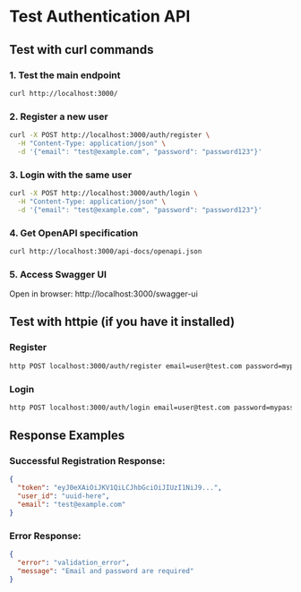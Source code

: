 # Test Authentication API

## Test with curl commands

### 1. Test the main endpoint
```bash
curl http://localhost:3000/
```

### 2. Register a new user
```bash
curl -X POST http://localhost:3000/auth/register \
  -H "Content-Type: application/json" \
  -d '{"email": "test@example.com", "password": "password123"}'
```

### 3. Login with the same user
```bash
curl -X POST http://localhost:3000/auth/login \
  -H "Content-Type: application/json" \
  -d '{"email": "test@example.com", "password": "password123"}'
```

### 4. Get OpenAPI specification
```bash
curl http://localhost:3000/api-docs/openapi.json
```

### 5. Access Swagger UI
Open in browser: http://localhost:3000/swagger-ui

## Test with httpie (if you have it installed)

### Register
```bash
http POST localhost:3000/auth/register email=user@test.com password=mypassword
```

### Login
```bash
http POST localhost:3000/auth/login email=user@test.com password=mypassword
```

## Response Examples

### Successful Registration Response:
```json
{
  "token": "eyJ0eXAiOiJKV1QiLCJhbGciOiJIUzI1NiJ9...",
  "user_id": "uuid-here",
  "email": "test@example.com"
}
```

### Error Response:
```json
{
  "error": "validation_error",
  "message": "Email and password are required"
}
```
